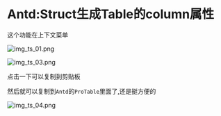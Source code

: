 # Antd:Struct生成Table的column属性


这个功能在上下文菜单

![img_ts_01.png](img_ts_01.png)

![img_ts_03.png](img_ts_03.png)

点击一下可以复制到剪贴板

然后就可以复制到`Antd`的`ProTable`里面了,还是挺方便的

![img_ts_04.png](img_ts_04.png)